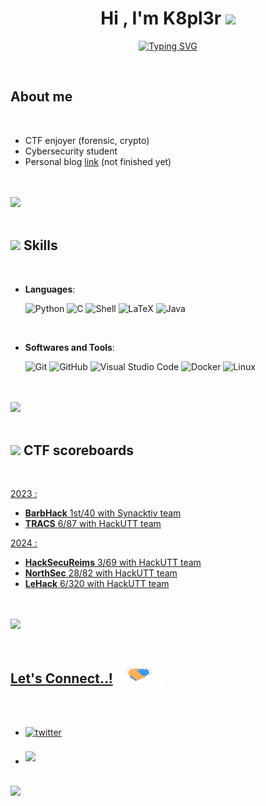 <h1 align="center"><b>Hi , I'm K8pl3r </b><img src="https://media.giphy.com/media/hvRJCLFzcasrR4ia7z/giphy.gif" width="35"></h1>

<p align="center">
    <a href="https://git.io/typing-svg"><img src="https://readme-typing-svg.herokuapp.com?font=Fira+Code&size=30&pause=1000&center=true&vCenter=true&random=false&width=600&height=100&lines=K8pl3r;CTF+enthusiast;Cybersecurity+student;Forensic+lover" alt="Typing SVG" /></a>
</p>

<br>

## **About me**

<br>

- CTF enjoyer (forensic, crypto)
- Cybersecurity student
- Personal blog [link](https://k8pl3r-sh.github.io) (not finished yet)

<br><br><img src="https://user-images.githubusercontent.com/73097560/115834477-dbab4500-a447-11eb-908a-139a6edaec5c.gif"><br><br>

## <img src="https://media2.giphy.com/media/QssGEmpkyEOhBCb7e1/giphy.gif?cid=ecf05e47a0n3gi1bfqntqmob8g9aid1oyj2wr3ds3mg700bl&rid=giphy.gif" width ="25"><b> Skills</b>
<br>

<p align="center">

- **Languages**: 

    ![Python](https://img.shields.io/badge/Python%20-%2314354C.svg?style=for-the-badge&logo=python&logoColor=white)
    ![C](https://img.shields.io/badge/C%20-%232370ED.svg?style=for-the-badge&logo=c&logoColor=white)
    ![Shell](https://img.shields.io/badge/Shell%20-%2300599C.svg?style=for-the-badge&logo=shell&logoColor=white)
    ![LaTeX](https://img.shields.io/badge/LaTeX%20-%2314354C.svg?style=for-the-badge&logo=latex&logoColor=white&color=0d4d6e)
    ![Java](https://img.shields.io/badge/Java-%232370ED.svg?style=for-the-badge&logo=java&logoColor=white)

<br>

- **Softwares and Tools**:

    ![Git](https://img.shields.io/badge/git-%23F05033.svg?style=for-the-badge&logo=git&logoColor=white)
    ![GitHub](https://img.shields.io/badge/github-%23121011.svg?style=for-the-badge&logo=github&logoColor=white)
    ![Visual Studio Code](https://img.shields.io/badge/Visual%20Studio%20Code-0078d7.svg?style=for-the-badge&logo=visual-studio-code&logoColor=white)
    ![Docker](https://img.shields.io/badge/Docker-FCC624?style=for-the-badge&logo=docker&logoColor=white&color=1ba1e4)
    ![Linux](https://img.shields.io/badge/Linux-FCC624?style=for-the-badge&logo=linux&logoColor=black)

</p>

<br><br><img src="https://user-images.githubusercontent.com/73097560/115834477-dbab4500-a447-11eb-908a-139a6edaec5c.gif"><br><br>

## <img src="https://media.giphy.com/media/iY8CRBdQXODJSCERIr/giphy.gif" width="35"><b> CTF scoreboards </b>
<br>

<a href="[CTFtime HackUTT team](https://ctftime.org/team/38331/)" target="_blank">

<p>2023 :</p>
<ul>
    <li><b>BarbHack</b> 1st/40 with Synacktiv team</li>
    <li><b>TRACS</b> 6/87 with HackUTT team</li>
</ul>
        
<p>2024 :</p>
<ul>
    <li><b>HackSecuReims</b> 3/69 with HackUTT team</li>
    <li><b>NorthSec</b> 28/82 with HackUTT team</li>
    <li><b>LeHack</b> 6/320 with HackUTT team</li>
</ul>

<br><br><img src="https://user-images.githubusercontent.com/73097560/115834477-dbab4500-a447-11eb-908a-139a6edaec5c.gif"><br><br>

## <b> Let's Connect..!</b><img src="https://github.com/0xAbdulKhalid/0xAbdulKhalid/raw/main/assets/mdImages/handshake.gif" width ="80">
<br>
<div align='left'>
<ul>
<br>
<li>
<a href="https://twitter.com/k8pl3r" target="_blank">
<img src="https://img.shields.io/badge/twitter:  k8pl3r-%2300acee.svg?color=1DA1F2&style=for-the-badge&logo=twitter&logoColor=white" alt=twitter style="margin-bottom: 5px;"/>
</a>
</li>

<br>

<li>
<a href="mailto:k8pl3r@gmail.com" target="_blank">
<img src="https://img.shields.io/badge/mail:  k8pl3r-%23EA4335.svg?style=for-the-badge&logo=gmail&logoColor=white" t=mail style="margin-bottom: 5px;" />
</a>
</li>
	
</ul>
</div>

<br>
<img src="https://user-images.githubusercontent.com/73097560/115834477-dbab4500-a447-11eb-908a-139a6edaec5c.gif">
